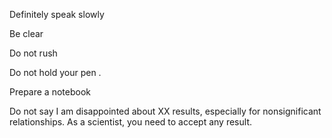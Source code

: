 Definitely speak slowly 

Be clear 

Do not rush 

Do not hold your pen . 

Prepare a notebook 

Do not say I am disappointed about XX results, especially for nonsignificant relationships. As a scientist, you need to accept any result. 
